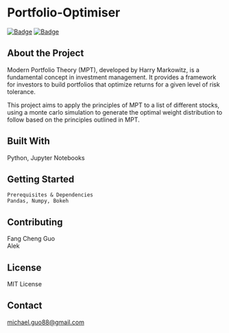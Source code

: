 # Portfolio-Optimiser

[![Badge](https://img.shields.io/badge/license-MIT-blue.svg)](https://opensource.org/licenses/MIT)
[![Badge](https://img.shields.io/badge/language-python-blue.svg)](https://www.python.org/)

## About the Project

Modern Portfolio Theory (MPT), developed by Harry Markowitz, is a fundamental concept in investment management. It provides a framework for investors to build portfolios that optimize returns for a given level of risk tolerance.

This project aims to apply the principles of MPT to a list of different stocks, using a monte carlo simulation to generate the optimal weight distribution to follow based on the principles outlined in MPT.

## Built With
Python, Jupyter Notebooks

## Getting Started

    Prerequisites & Dependencies
    Pandas, Numpy, Bokeh

## Contributing
Fang Cheng Guo  
Alek

## License
MIT License

## Contact
michael.guo88@gmail.com
